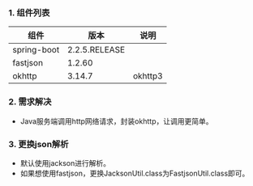 ###  1. 组件列表
|  组件   | 版本  | 说明  |
|  ----  | ----  | ----  |
| spring-boot  | 2.2.5.RELEASE |   |
| fastjson  | 1.2.60 |   |
| okhttp  | 3.14.7 |  okhttp3 |


###  2. 需求解决
- Java服务端调用http网络请求，封装okhttp，让调用更简单。


###  3. 更换json解析
- 默认使用jackson进行解析。
- 如果想使用fastjson，更换JacksonUtil.class为FastjsonUtil.class即可。
